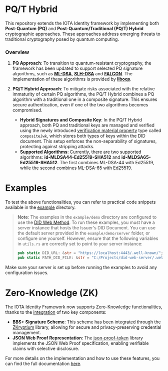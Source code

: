 # PQ/T Hybrid
This repository extends the IOTA Identity framework by implementing both **Post-Quantum (PQ)** and **Post-Quantum/Traditional (PQ/T) Hybrid** cryptographic approaches. These approaches address emerging threats to traditional cryptography posed by quantum computing.

### Overview

1. **PQ Approach**: To transition to quantum-resistant cryptography, the framework has been updated to support selected PQ signature algorithms, such as [**ML-DSA**](https://csrc.nist.gov/pubs/fips/204/final), [**SLH-DSA**](https://csrc.nist.gov/pubs/fips/205/final) and [**FALCON**](https://falcon-sign.info/). The implementation of these algorithms is provided by [**liboqs**](https://github.com/open-quantum-safe/liboqs-rust).

2. **PQ/T Hybrid Approach**: To mitigate risks associated with the relative immaturity of certain PQ algorithms, the PQ/T Hybrid combines a PQ algorithm with a traditional one in a composite signature. This ensures secure authentication, even if one of the two algorithms becomes compromised.
   - **Hybrid Signatures and Composite Key**: In the PQ/T Hybrid approach, both PQ and traditional keys are managed and verified using the newly introduced [verification material property](https://www.w3.org/TR/did-core/#verification-material) type called `compositeJwk`, which stores both types of keys within the DID document. This setup enforces the non-separability of signatures, protecting against stripping attacks.
   - **Supported Algorithms**: Currently, there are two supported algorithms: **id-MLDSA44-Ed25519-SHA512** and **id-MLDSA65-Ed25519-SHA512**. The first combines ML-DSA-44 with Ed25519, while the second combines ML-DSA-65 with Ed25519.

# Examples

To test the above functionalities, you can refer to practical code snippets available in the [example](https://github.com/Cybersecurity-LINKS/pq-zk-identity/tree/PQ/T-Hybrid/examples) directory.
> **Note**: The examples in the `example/demo` directory are configured to use the [DID Web Method](https://w3c-ccg.github.io/did-method-web/). To run these examples, you must
> have a server instance that hosts the Issuer's DID Document. You can use the default server provided in the `example/demo/server` folder, or configure one yourself. However,
> ensure that the following variables in `utils.rs` are correctly set to point to your server instance:
> ```rust
> pub static DID_URL: &str = "https://localhost:4443/.well-known/";
> pub static PATH_DID_FILE: &str = "C:/Projects/did-web-server/.well-known/";
> ```
Make sure your server is set up before running the examples to avoid any configuration issues.

# Zero-Knowledge (ZK)

The IOTA Identity Framework now supports Zero-Knowledge functionalities, thanks to the [integration](https://github.com/iotaledger/identity.rs/pull/1285) of two key components:

* **BBS+ Signature Scheme**: This scheme has been integrated through the [ZKryptium](https://github.com/Cybersecurity-LINKS/zkryptium) library, allowing for secure and privacy-preserving credential management.
* **JSON Web Proof Representation**: The [json-proof-token](https://github.com/Cybersecurity-LINKS/json-proof-token) library implements the JSON Web Proof specification, enabling verifiable claims with selective disclosure.

For more details on the implementation and how to use these features, you can find the full documentation [here](https://wiki.iota.org/identity.rs/how-tos/verifiable-credentials/zero-knowledge-selective-disclosure/).

